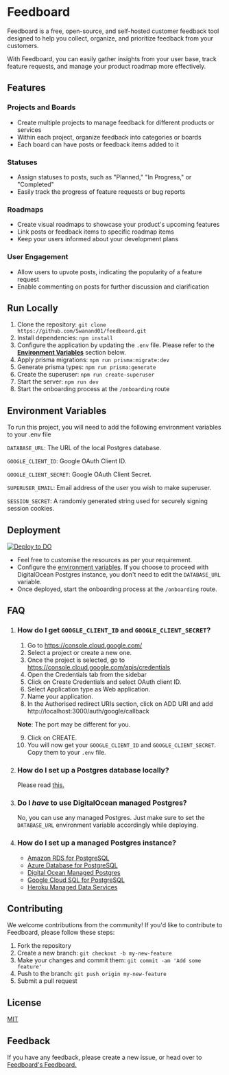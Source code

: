 # Feedboard

Feedboard is a free, open-source, and self-hosted customer feedback tool designed to help you collect, organize, and prioritize feedback from your customers.

With Feedboard, you can easily gather insights from your user base, track feature requests, and manage your product roadmap more effectively.

## Features

### Projects and Boards
- Create multiple projects to manage feedback for different products or services
- Within each project, organize feedback into categories or boards
- Each board can have posts or feedback items added to it

### Statuses
- Assign statuses to posts, such as "Planned," "In Progress," or "Completed"
- Easily track the progress of feature requests or bug reports

### Roadmaps
- Create visual roadmaps to showcase your product's upcoming features
- Link posts or feedback items to specific roadmap items
- Keep your users informed about your development plans

### User Engagement
- Allow users to upvote posts, indicating the popularity of a feature request
- Enable commenting on posts for further discussion and clarification

## Run Locally

1. Clone the repository: `git clone https://github.com/Swanand01/feedboard.git`
2. Install dependencies: `npm install`
3. Configure the application by updating the `.env` file. Please refer to the **[Environment Variables](#environment-variables)**  section below.
4. Apply prisma migrations: `npm run prisma:migrate:dev`
5. Generate prisma types: `npm run prisma:generate`
6. Create the superuser: `npm run create-superuser`
4. Start the server: `npm run dev`
5. Start the onboarding process at the `/onboarding` route


## Environment Variables

To run this project, you will need to add the following environment variables to your .env file

`DATABASE_URL`: The URL of the local Postgres database.

`GOOGLE_CLIENT_ID`: Google OAuth Client ID.

`GOOGLE_CLIENT_SECRET`: Google OAuth Client Secret.

`SUPERUSER_EMAIL`: Email address of the user you wish to make superuser.

`SESSION_SECRET`: A randomly generated string used for securely signing session cookies.


## Deployment

[![Deploy to DO](https://www.deploytodo.com/do-btn-blue.svg)](https://cloud.digitalocean.com/apps/new?repo=https://github.com/Swanand01/feedboard/tree/main)

- Feel free to customise the resources as per your requirement.
- Configure the [environment variables](#environment-variables). If you choose to proceed with DigitalOcean Postgres instance, you don't need to edit the `DATABASE_URL` variable.
- Once deployed, start the onboarding process at the `/onboarding` route.


## FAQ

1. ### How do I get `GOOGLE_CLIENT_ID` and `GOOGLE_CLIENT_SECRET`?

    1. Go to https://console.cloud.google.com/
    2. Select a project or create a new one.
    3. Once the project is selected, go to https://console.cloud.google.com/apis/credentials
    4. Open the Credentials tab from the sidebar
    5. Click on Create Credentials and select OAuth client ID.
    6. Select Application type as Web application.
    7. Name your application.
    8. In the Authorised redirect URIs section, click on ADD URI and add http://localhost:3000/auth/google/callback

    **Note**: The port may be different for you.

    9. Click on CREATE.
    10. You will now get your `GOOGLE_CLIENT_ID` and `GOOGLE_CLIENT_SECRET`. Copy them to your `.env` file.

2. ### How do I set up a Postgres database locally?

    Please read [this.](https://www.prisma.io/dataguide/postgresql/setting-up-a-local-postgresql-database)

3. ### Do I *have* to use DigitalOcean managed Postgres?

    No, you can use any managed Postgres. Just make sure to set the `DATABASE_URL` environment variable accordingly while deploying.

4. ### How do I set up a managed Postgres instance?

    - [Amazon RDS for PostgreSQL](https://aws.amazon.com/rds/postgresql/)
    - [Azure Database for PostgreSQL](https://azure.microsoft.com/en-us/products/postgresql/#overview)
    - [Digital Ocean Managed Postgres](https://www.digitalocean.com/products/managed-databases-postgresql)
    - [Google Cloud SQL for PostgreSQL](https://cloud.google.com/sql/docs/postgres/)
    - [Heroku Managed Data Services](https://www.heroku.com/managed-data-services)

## Contributing

We welcome contributions from the community! If you'd like to contribute to Feedboard, please follow these steps:

1. Fork the repository
2. Create a new branch: `git checkout -b my-new-feature`
3. Make your changes and commit them: `git commit -am 'Add some feature'`
4. Push to the branch: `git push origin my-new-feature`
5. Submit a pull request
## License

[MIT](https://choosealicense.com/licenses/mit/)


## Feedback

If you have any feedback, please create a new issue, or head over to [Feedboard's Feedboard.](https://feedboard-sr8bt.ondigitalocean.app/)
